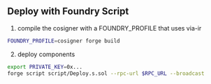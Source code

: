## Deploy with Foundry Script

1. compile the cosigner with a FOUNDRY_PROFILE that uses via-ir

```bash
FOUNDRY_PROFILE=cosigner forge build
```

2. deploy components

```bash
export PRIVATE_KEY=0x...
forge script script/Deploy.s.sol --rpc-url $RPC_URL --broadcast
```
